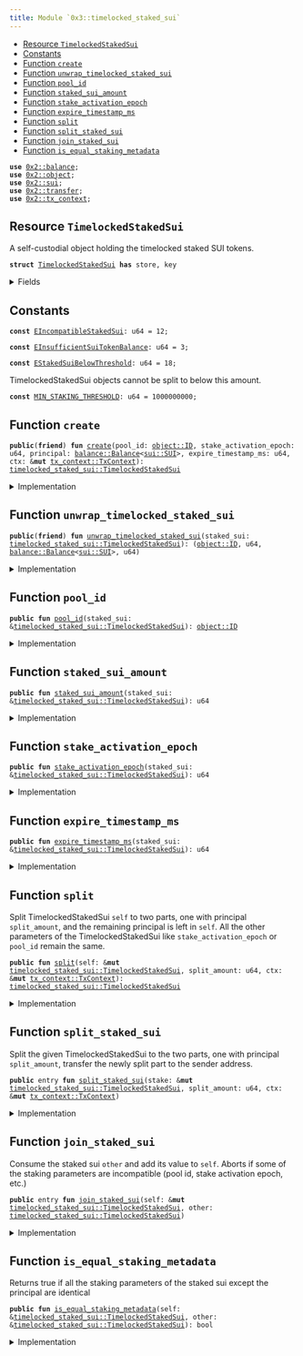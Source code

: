 ```yaml
---
title: Module `0x3::timelocked_staked_sui`
---
```




-  [Resource `TimelockedStakedSui`](#0x3_timelocked_staked_sui_TimelockedStakedSui)
-  [Constants](#@Constants_0)
-  [Function `create`](#0x3_timelocked_staked_sui_create)
-  [Function `unwrap_timelocked_staked_sui`](#0x3_timelocked_staked_sui_unwrap_timelocked_staked_sui)
-  [Function `pool_id`](#0x3_timelocked_staked_sui_pool_id)
-  [Function `staked_sui_amount`](#0x3_timelocked_staked_sui_staked_sui_amount)
-  [Function `stake_activation_epoch`](#0x3_timelocked_staked_sui_stake_activation_epoch)
-  [Function `expire_timestamp_ms`](#0x3_timelocked_staked_sui_expire_timestamp_ms)
-  [Function `split`](#0x3_timelocked_staked_sui_split)
-  [Function `split_staked_sui`](#0x3_timelocked_staked_sui_split_staked_sui)
-  [Function `join_staked_sui`](#0x3_timelocked_staked_sui_join_staked_sui)
-  [Function `is_equal_staking_metadata`](#0x3_timelocked_staked_sui_is_equal_staking_metadata)


<pre><code><b>use</b> <a href="../sui-framework/balance.md#0x2_balance">0x2::balance</a>;
<b>use</b> <a href="../sui-framework/object.md#0x2_object">0x2::object</a>;
<b>use</b> <a href="../sui-framework/sui.md#0x2_sui">0x2::sui</a>;
<b>use</b> <a href="../sui-framework/transfer.md#0x2_transfer">0x2::transfer</a>;
<b>use</b> <a href="../sui-framework/tx_context.md#0x2_tx_context">0x2::tx_context</a>;
</code></pre>



<a name="0x3_timelocked_staked_sui_TimelockedStakedSui"></a>

## Resource `TimelockedStakedSui`

A self-custodial object holding the timelocked staked SUI tokens.


<pre><code><b>struct</b> <a href="timelocked_staked_sui.md#0x3_timelocked_staked_sui_TimelockedStakedSui">TimelockedStakedSui</a> <b>has</b> store, key
</code></pre>



<details>
<summary>Fields</summary>


<dl>
<dt>
<code>id: <a href="../sui-framework/object.md#0x2_object_UID">object::UID</a></code>
</dt>
<dd>

</dd>
<dt>
<code>pool_id: <a href="../sui-framework/object.md#0x2_object_ID">object::ID</a></code>
</dt>
<dd>
 ID of the staking pool we are staking with.
</dd>
<dt>
<code>stake_activation_epoch: u64</code>
</dt>
<dd>
 The epoch at which the stake becomes active.
</dd>
<dt>
<code>principal: <a href="../sui-framework/balance.md#0x2_balance_Balance">balance::Balance</a>&lt;<a href="../sui-framework/sui.md#0x2_sui_SUI">sui::SUI</a>&gt;</code>
</dt>
<dd>
 The staked SUI tokens.
</dd>
<dt>
<code>expire_timestamp_ms: u64</code>
</dt>
<dd>
 This is the epoch time stamp of when the lock expires.
</dd>
</dl>


</details>

<a name="@Constants_0"></a>

## Constants


<a name="0x3_timelocked_staked_sui_EIncompatibleStakedSui"></a>



<pre><code><b>const</b> <a href="timelocked_staked_sui.md#0x3_timelocked_staked_sui_EIncompatibleStakedSui">EIncompatibleStakedSui</a>: u64 = 12;
</code></pre>



<a name="0x3_timelocked_staked_sui_EInsufficientSuiTokenBalance"></a>



<pre><code><b>const</b> <a href="timelocked_staked_sui.md#0x3_timelocked_staked_sui_EInsufficientSuiTokenBalance">EInsufficientSuiTokenBalance</a>: u64 = 3;
</code></pre>



<a name="0x3_timelocked_staked_sui_EStakedSuiBelowThreshold"></a>



<pre><code><b>const</b> <a href="timelocked_staked_sui.md#0x3_timelocked_staked_sui_EStakedSuiBelowThreshold">EStakedSuiBelowThreshold</a>: u64 = 18;
</code></pre>



<a name="0x3_timelocked_staked_sui_MIN_STAKING_THRESHOLD"></a>

TimelockedStakedSui objects cannot be split to below this amount.


<pre><code><b>const</b> <a href="timelocked_staked_sui.md#0x3_timelocked_staked_sui_MIN_STAKING_THRESHOLD">MIN_STAKING_THRESHOLD</a>: u64 = 1000000000;
</code></pre>



<a name="0x3_timelocked_staked_sui_create"></a>

## Function `create`



<pre><code><b>public</b>(<b>friend</b>) <b>fun</b> <a href="timelocked_staked_sui.md#0x3_timelocked_staked_sui_create">create</a>(pool_id: <a href="../sui-framework/object.md#0x2_object_ID">object::ID</a>, stake_activation_epoch: u64, principal: <a href="../sui-framework/balance.md#0x2_balance_Balance">balance::Balance</a>&lt;<a href="../sui-framework/sui.md#0x2_sui_SUI">sui::SUI</a>&gt;, expire_timestamp_ms: u64, ctx: &<b>mut</b> <a href="../sui-framework/tx_context.md#0x2_tx_context_TxContext">tx_context::TxContext</a>): <a href="timelocked_staked_sui.md#0x3_timelocked_staked_sui_TimelockedStakedSui">timelocked_staked_sui::TimelockedStakedSui</a>
</code></pre>



<details>
<summary>Implementation</summary>


<pre><code><b>public</b>(package) <b>fun</b> <a href="timelocked_staked_sui.md#0x3_timelocked_staked_sui_create">create</a>(
    pool_id: ID,
    stake_activation_epoch: u64,
    principal: Balance&lt;SUI&gt;,
    expire_timestamp_ms: u64,
    ctx: &<b>mut</b> TxContext
): <a href="timelocked_staked_sui.md#0x3_timelocked_staked_sui_TimelockedStakedSui">TimelockedStakedSui</a> {
    <a href="timelocked_staked_sui.md#0x3_timelocked_staked_sui_TimelockedStakedSui">TimelockedStakedSui</a> {
        id: <a href="../sui-framework/object.md#0x2_object_new">object::new</a>(ctx),
        pool_id,
        stake_activation_epoch,
        principal,
        expire_timestamp_ms
    }
}
</code></pre>



</details>

<a name="0x3_timelocked_staked_sui_unwrap_timelocked_staked_sui"></a>

## Function `unwrap_timelocked_staked_sui`



<pre><code><b>public</b>(<b>friend</b>) <b>fun</b> <a href="timelocked_staked_sui.md#0x3_timelocked_staked_sui_unwrap_timelocked_staked_sui">unwrap_timelocked_staked_sui</a>(staked_sui: <a href="timelocked_staked_sui.md#0x3_timelocked_staked_sui_TimelockedStakedSui">timelocked_staked_sui::TimelockedStakedSui</a>): (<a href="../sui-framework/object.md#0x2_object_ID">object::ID</a>, u64, <a href="../sui-framework/balance.md#0x2_balance_Balance">balance::Balance</a>&lt;<a href="../sui-framework/sui.md#0x2_sui_SUI">sui::SUI</a>&gt;, u64)
</code></pre>



<details>
<summary>Implementation</summary>


<pre><code><b>public</b>(package) <b>fun</b> <a href="timelocked_staked_sui.md#0x3_timelocked_staked_sui_unwrap_timelocked_staked_sui">unwrap_timelocked_staked_sui</a>(staked_sui: <a href="timelocked_staked_sui.md#0x3_timelocked_staked_sui_TimelockedStakedSui">TimelockedStakedSui</a>): (ID, u64, Balance&lt;SUI&gt;, u64) {
    <b>let</b> <a href="timelocked_staked_sui.md#0x3_timelocked_staked_sui_TimelockedStakedSui">TimelockedStakedSui</a> {
        id,
        pool_id,
        stake_activation_epoch,
        principal,
        expire_timestamp_ms,
    } = staked_sui;
    <a href="../sui-framework/object.md#0x2_object_delete">object::delete</a>(id);
    (pool_id, stake_activation_epoch, principal, expire_timestamp_ms)
}
</code></pre>



</details>

<a name="0x3_timelocked_staked_sui_pool_id"></a>

## Function `pool_id`



<pre><code><b>public</b> <b>fun</b> <a href="timelocked_staked_sui.md#0x3_timelocked_staked_sui_pool_id">pool_id</a>(staked_sui: &<a href="timelocked_staked_sui.md#0x3_timelocked_staked_sui_TimelockedStakedSui">timelocked_staked_sui::TimelockedStakedSui</a>): <a href="../sui-framework/object.md#0x2_object_ID">object::ID</a>
</code></pre>



<details>
<summary>Implementation</summary>


<pre><code><b>public</b> <b>fun</b> <a href="timelocked_staked_sui.md#0x3_timelocked_staked_sui_pool_id">pool_id</a>(staked_sui: &<a href="timelocked_staked_sui.md#0x3_timelocked_staked_sui_TimelockedStakedSui">TimelockedStakedSui</a>): ID { staked_sui.pool_id }
</code></pre>



</details>

<a name="0x3_timelocked_staked_sui_staked_sui_amount"></a>

## Function `staked_sui_amount`



<pre><code><b>public</b> <b>fun</b> <a href="timelocked_staked_sui.md#0x3_timelocked_staked_sui_staked_sui_amount">staked_sui_amount</a>(staked_sui: &<a href="timelocked_staked_sui.md#0x3_timelocked_staked_sui_TimelockedStakedSui">timelocked_staked_sui::TimelockedStakedSui</a>): u64
</code></pre>



<details>
<summary>Implementation</summary>


<pre><code><b>public</b> <b>fun</b> <a href="timelocked_staked_sui.md#0x3_timelocked_staked_sui_staked_sui_amount">staked_sui_amount</a>(staked_sui: &<a href="timelocked_staked_sui.md#0x3_timelocked_staked_sui_TimelockedStakedSui">TimelockedStakedSui</a>): u64 { staked_sui.principal.value() }
</code></pre>



</details>

<a name="0x3_timelocked_staked_sui_stake_activation_epoch"></a>

## Function `stake_activation_epoch`



<pre><code><b>public</b> <b>fun</b> <a href="timelocked_staked_sui.md#0x3_timelocked_staked_sui_stake_activation_epoch">stake_activation_epoch</a>(staked_sui: &<a href="timelocked_staked_sui.md#0x3_timelocked_staked_sui_TimelockedStakedSui">timelocked_staked_sui::TimelockedStakedSui</a>): u64
</code></pre>



<details>
<summary>Implementation</summary>


<pre><code><b>public</b> <b>fun</b> <a href="timelocked_staked_sui.md#0x3_timelocked_staked_sui_stake_activation_epoch">stake_activation_epoch</a>(staked_sui: &<a href="timelocked_staked_sui.md#0x3_timelocked_staked_sui_TimelockedStakedSui">TimelockedStakedSui</a>): u64 {
    staked_sui.stake_activation_epoch
}
</code></pre>



</details>

<a name="0x3_timelocked_staked_sui_expire_timestamp_ms"></a>

## Function `expire_timestamp_ms`



<pre><code><b>public</b> <b>fun</b> <a href="timelocked_staked_sui.md#0x3_timelocked_staked_sui_expire_timestamp_ms">expire_timestamp_ms</a>(staked_sui: &<a href="timelocked_staked_sui.md#0x3_timelocked_staked_sui_TimelockedStakedSui">timelocked_staked_sui::TimelockedStakedSui</a>): u64
</code></pre>



<details>
<summary>Implementation</summary>


<pre><code><b>public</b> <b>fun</b> <a href="timelocked_staked_sui.md#0x3_timelocked_staked_sui_expire_timestamp_ms">expire_timestamp_ms</a>(staked_sui: &<a href="timelocked_staked_sui.md#0x3_timelocked_staked_sui_TimelockedStakedSui">TimelockedStakedSui</a>): u64 {
    staked_sui.expire_timestamp_ms
}
</code></pre>



</details>

<a name="0x3_timelocked_staked_sui_split"></a>

## Function `split`

Split TimelockedStakedSui <code>self</code> to two parts, one with principal <code>split_amount</code>,
and the remaining principal is left in <code>self</code>.
All the other parameters of the TimelockedStakedSui like <code>stake_activation_epoch</code> or <code>pool_id</code> remain the same.


<pre><code><b>public</b> <b>fun</b> <a href="timelocked_staked_sui.md#0x3_timelocked_staked_sui_split">split</a>(self: &<b>mut</b> <a href="timelocked_staked_sui.md#0x3_timelocked_staked_sui_TimelockedStakedSui">timelocked_staked_sui::TimelockedStakedSui</a>, split_amount: u64, ctx: &<b>mut</b> <a href="../sui-framework/tx_context.md#0x2_tx_context_TxContext">tx_context::TxContext</a>): <a href="timelocked_staked_sui.md#0x3_timelocked_staked_sui_TimelockedStakedSui">timelocked_staked_sui::TimelockedStakedSui</a>
</code></pre>



<details>
<summary>Implementation</summary>


<pre><code><b>public</b> <b>fun</b> <a href="timelocked_staked_sui.md#0x3_timelocked_staked_sui_split">split</a>(self: &<b>mut</b> <a href="timelocked_staked_sui.md#0x3_timelocked_staked_sui_TimelockedStakedSui">TimelockedStakedSui</a>, split_amount: u64, ctx: &<b>mut</b> TxContext): <a href="timelocked_staked_sui.md#0x3_timelocked_staked_sui_TimelockedStakedSui">TimelockedStakedSui</a> {
    <b>let</b> original_amount = self.principal.value();
    <b>assert</b>!(split_amount &lt;= original_amount, <a href="timelocked_staked_sui.md#0x3_timelocked_staked_sui_EInsufficientSuiTokenBalance">EInsufficientSuiTokenBalance</a>);
    <b>let</b> remaining_amount = original_amount - split_amount;
    // Both resulting parts should have at least <a href="timelocked_staked_sui.md#0x3_timelocked_staked_sui_MIN_STAKING_THRESHOLD">MIN_STAKING_THRESHOLD</a>.
    <b>assert</b>!(remaining_amount &gt;= <a href="timelocked_staked_sui.md#0x3_timelocked_staked_sui_MIN_STAKING_THRESHOLD">MIN_STAKING_THRESHOLD</a>, <a href="timelocked_staked_sui.md#0x3_timelocked_staked_sui_EStakedSuiBelowThreshold">EStakedSuiBelowThreshold</a>);
    <b>assert</b>!(split_amount &gt;= <a href="timelocked_staked_sui.md#0x3_timelocked_staked_sui_MIN_STAKING_THRESHOLD">MIN_STAKING_THRESHOLD</a>, <a href="timelocked_staked_sui.md#0x3_timelocked_staked_sui_EStakedSuiBelowThreshold">EStakedSuiBelowThreshold</a>);
    <a href="timelocked_staked_sui.md#0x3_timelocked_staked_sui_TimelockedStakedSui">TimelockedStakedSui</a> {
        id: <a href="../sui-framework/object.md#0x2_object_new">object::new</a>(ctx),
        pool_id: self.pool_id,
        stake_activation_epoch: self.stake_activation_epoch,
        principal: self.principal.<a href="timelocked_staked_sui.md#0x3_timelocked_staked_sui_split">split</a>(split_amount),
        expire_timestamp_ms: self.expire_timestamp_ms,
    }
}
</code></pre>



</details>

<a name="0x3_timelocked_staked_sui_split_staked_sui"></a>

## Function `split_staked_sui`

Split the given TimelockedStakedSui to the two parts, one with principal <code>split_amount</code>,
transfer the newly split part to the sender address.


<pre><code><b>public</b> entry <b>fun</b> <a href="timelocked_staked_sui.md#0x3_timelocked_staked_sui_split_staked_sui">split_staked_sui</a>(stake: &<b>mut</b> <a href="timelocked_staked_sui.md#0x3_timelocked_staked_sui_TimelockedStakedSui">timelocked_staked_sui::TimelockedStakedSui</a>, split_amount: u64, ctx: &<b>mut</b> <a href="../sui-framework/tx_context.md#0x2_tx_context_TxContext">tx_context::TxContext</a>)
</code></pre>



<details>
<summary>Implementation</summary>


<pre><code><b>public</b> entry <b>fun</b> <a href="timelocked_staked_sui.md#0x3_timelocked_staked_sui_split_staked_sui">split_staked_sui</a>(stake: &<b>mut</b> <a href="timelocked_staked_sui.md#0x3_timelocked_staked_sui_TimelockedStakedSui">TimelockedStakedSui</a>, split_amount: u64, ctx: &<b>mut</b> TxContext) {
    <a href="../sui-framework/transfer.md#0x2_transfer_transfer">transfer::transfer</a>(<a href="timelocked_staked_sui.md#0x3_timelocked_staked_sui_split">split</a>(stake, split_amount, ctx), ctx.sender());
}
</code></pre>



</details>

<a name="0x3_timelocked_staked_sui_join_staked_sui"></a>

## Function `join_staked_sui`

Consume the staked sui <code>other</code> and add its value to <code>self</code>.
Aborts if some of the staking parameters are incompatible (pool id, stake activation epoch, etc.)


<pre><code><b>public</b> entry <b>fun</b> <a href="timelocked_staked_sui.md#0x3_timelocked_staked_sui_join_staked_sui">join_staked_sui</a>(self: &<b>mut</b> <a href="timelocked_staked_sui.md#0x3_timelocked_staked_sui_TimelockedStakedSui">timelocked_staked_sui::TimelockedStakedSui</a>, other: <a href="timelocked_staked_sui.md#0x3_timelocked_staked_sui_TimelockedStakedSui">timelocked_staked_sui::TimelockedStakedSui</a>)
</code></pre>



<details>
<summary>Implementation</summary>


<pre><code><b>public</b> entry <b>fun</b> <a href="timelocked_staked_sui.md#0x3_timelocked_staked_sui_join_staked_sui">join_staked_sui</a>(self: &<b>mut</b> <a href="timelocked_staked_sui.md#0x3_timelocked_staked_sui_TimelockedStakedSui">TimelockedStakedSui</a>, other: <a href="timelocked_staked_sui.md#0x3_timelocked_staked_sui_TimelockedStakedSui">TimelockedStakedSui</a>) {
    <b>assert</b>!(<a href="timelocked_staked_sui.md#0x3_timelocked_staked_sui_is_equal_staking_metadata">is_equal_staking_metadata</a>(self, &other), <a href="timelocked_staked_sui.md#0x3_timelocked_staked_sui_EIncompatibleStakedSui">EIncompatibleStakedSui</a>);
    <b>let</b> <a href="timelocked_staked_sui.md#0x3_timelocked_staked_sui_TimelockedStakedSui">TimelockedStakedSui</a> {
        id,
        pool_id: _,
        stake_activation_epoch: _,
        principal,
        expire_timestamp_ms: _,
    } = other;

    id.delete();
    self.principal.join(principal);
}
</code></pre>



</details>

<a name="0x3_timelocked_staked_sui_is_equal_staking_metadata"></a>

## Function `is_equal_staking_metadata`

Returns true if all the staking parameters of the staked sui except the principal are identical


<pre><code><b>public</b> <b>fun</b> <a href="timelocked_staked_sui.md#0x3_timelocked_staked_sui_is_equal_staking_metadata">is_equal_staking_metadata</a>(self: &<a href="timelocked_staked_sui.md#0x3_timelocked_staked_sui_TimelockedStakedSui">timelocked_staked_sui::TimelockedStakedSui</a>, other: &<a href="timelocked_staked_sui.md#0x3_timelocked_staked_sui_TimelockedStakedSui">timelocked_staked_sui::TimelockedStakedSui</a>): bool
</code></pre>



<details>
<summary>Implementation</summary>


<pre><code><b>public</b> <b>fun</b> <a href="timelocked_staked_sui.md#0x3_timelocked_staked_sui_is_equal_staking_metadata">is_equal_staking_metadata</a>(self: &<a href="timelocked_staked_sui.md#0x3_timelocked_staked_sui_TimelockedStakedSui">TimelockedStakedSui</a>, other: &<a href="timelocked_staked_sui.md#0x3_timelocked_staked_sui_TimelockedStakedSui">TimelockedStakedSui</a>): bool {
    (self.pool_id == other.pool_id) &&
    (self.stake_activation_epoch == other.stake_activation_epoch) &&
    (self.expire_timestamp_ms == other.expire_timestamp_ms)
}
</code></pre>



</details>
